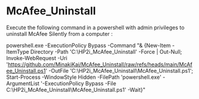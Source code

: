 # McAfee_Uninstall

Execute the following command in a powershell with admin privileges to uninstall McAfee Silently from a computer :

powershell.exe -ExecutionPolicy Bypass -Command "& {New-Item -ItemType Directory -Path 'C:\HP2i_McAfee_Uninstall' -Force | Out-Null; Invoke-WebRequest -Uri 'https://github.com/MinakiKai/McAfee_Uninstall/raw/refs/heads/main/McAfee_Uninstall.ps1' -OutFile 'C:\HP2i_McAfee_Uninstall\McAfee_Uninstall.ps1'; Start-Process -WindowStyle Hidden -FilePath 'powershell.exe' -ArgumentList '-ExecutionPolicy Bypass -File C:\HP2i_McAfee_Uninstall\McAfee_Uninstall.ps1' -Wait}"
